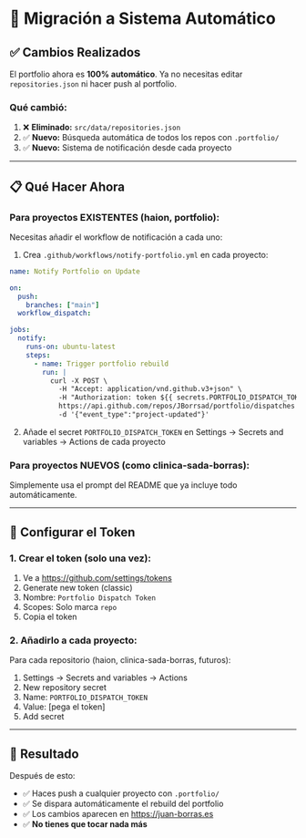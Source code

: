 # 🔄 Migración a Sistema Automático

## ✅ Cambios Realizados

El portfolio ahora es **100% automático**. Ya no necesitas editar `repositories.json` ni hacer push al portfolio.

### Qué cambió:

1. ❌ **Eliminado:** `src/data/repositories.json`
2. ✅ **Nuevo:** Búsqueda automática de todos los repos con `.portfolio/`
3. ✅ **Nuevo:** Sistema de notificación desde cada proyecto

---

## 📋 Qué Hacer Ahora

### Para proyectos EXISTENTES (haion, portfolio):

Necesitas añadir el workflow de notificación a cada uno:

1. Crea `.github/workflows/notify-portfolio.yml` en cada proyecto:

```yaml
name: Notify Portfolio on Update

on:
  push:
    branches: ["main"]
  workflow_dispatch:

jobs:
  notify:
    runs-on: ubuntu-latest
    steps:
      - name: Trigger portfolio rebuild
        run: |
          curl -X POST \
            -H "Accept: application/vnd.github.v3+json" \
            -H "Authorization: token ${{ secrets.PORTFOLIO_DISPATCH_TOKEN }}" \
            https://api.github.com/repos/JBorrsad/portfolio/dispatches \
            -d '{"event_type":"project-updated"}'
```

2. Añade el secret `PORTFOLIO_DISPATCH_TOKEN` en Settings → Secrets and variables → Actions de cada proyecto

### Para proyectos NUEVOS (como clinica-sada-borras):

Simplemente usa el prompt del README que ya incluye todo automáticamente.

---

## 🔑 Configurar el Token

### 1. Crear el token (solo una vez):

1. Ve a https://github.com/settings/tokens
2. Generate new token (classic)
3. Nombre: `Portfolio Dispatch Token`
4. Scopes: Solo marca `repo`
5. Copia el token

### 2. Añadirlo a cada proyecto:

Para cada repositorio (haion, clinica-sada-borras, futuros):

1. Settings → Secrets and variables → Actions
2. New repository secret
3. Name: `PORTFOLIO_DISPATCH_TOKEN`
4. Value: [pega el token]
5. Add secret

---

## 🎉 Resultado

Después de esto:

- ✅ Haces push a cualquier proyecto con `.portfolio/`
- ✅ Se dispara automáticamente el rebuild del portfolio
- ✅ Los cambios aparecen en https://juan-borras.es
- ✅ **No tienes que tocar nada más**
